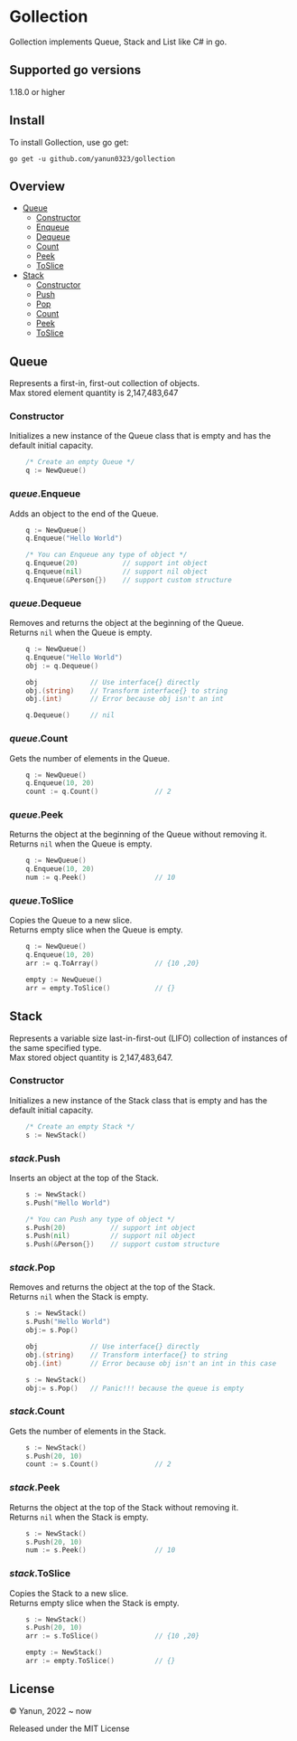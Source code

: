 # Gollection

Gollection implements Queue, Stack and List like C# in go.



## Supported go versions
1.18.0 or higher



## Install
To install Gollection, use go get:
```shell
go get -u github.com/yanun0323/gollection
```



## Overview
- [Queue](#Queue)
    - [Constructor](#Queue)
    - [Enqueue](#queueEnqueue)
    - [Dequeue](#queueDequeue)
    - [Count](#queueCount)
    - [Peek](#queuePeek)
    - [ToSlice](#queueToSlice)
- [Stack](#Stack)
    - [Constructor](#Stack)
    - [Push](#stackPush)
    - [Pop](#stackPop)
    - [Count](#stackCount)
    - [Peek](#stackPeek)
    - [ToSlice](#stackToSlice)


## Queue
Represents a first-in, first-out collection of objects.<br/>
Max stored element quantity is 2,147,483,647

### Constructor
Initializes a new instance of the Queue class that is empty and has the default initial capacity.
```go
    /* Create an empty Queue */
    q := NewQueue()
```
### *queue*.Enqueue
Adds an object to the end of the Queue.
```go
    q := NewQueue()
    q.Enqueue("Hello World")

    /* You can Enqueue any type of object */
    q.Enqueue(20)           // support int object
    q.Enqueue(nil)          // support nil object
    q.Enqueue(&Person{})    // support custom structure
```
### *queue*.Dequeue
Removes and returns the object at the beginning of the Queue.<br/>
Returns `nil` when the Queue is empty.
```go
    q := NewQueue()
    q.Enqueue("Hello World")
    obj := q.Dequeue()

    obj             // Use interface{} directly
    obj.(string)    // Transform interface{} to string
    obj.(int)       // Error because obj isn't an int

    q.Dequeue()     // nil
```
### *queue*.Count
Gets the number of elements in the Queue.
```go
    q := NewQueue()
    q.Enqueue(10, 20)
    count := q.Count()              // 2
```
### *queue*.Peek
Returns the object at the beginning of the Queue without removing it.<br/>
Returns `nil` when the Queue is empty.
```go
    q := NewQueue()
    q.Enqueue(10, 20)
    num := q.Peek()                 // 10

```
### *queue*.ToSlice
Copies the Queue to a new slice.<br/>
Returns empty slice when the Queue is empty.
```go
    q := NewQueue()
    q.Enqueue(10, 20)
    arr := q.ToArray()              // {10 ,20}

    empty := NewQueue()
    arr = empty.ToSlice()           // {} 
```

## Stack
Represents a variable size last-in-first-out (LIFO) collection of instances of the same specified type.<br/>
Max stored object quantity is 2,147,483,647.

### Constructor
Initializes a new instance of the Stack class that is empty and has the default initial capacity.
```go
    /* Create an empty Stack */
    s := NewStack()
```
### *stack*.Push
Inserts an object at the top of the Stack.
```go
    s := NewStack()
    s.Push("Hello World")

    /* You can Push any type of object */
    s.Push(20)           // support int object
    s.Push(nil)          // support nil object
    s.Push(&Person{})    // support custom structure
```
### *stack*.Pop
Removes and returns the object at the top of the Stack.<br/>
Returns `nil` when the Stack is empty.
```go
    s := NewStack()
    s.Push("Hello World")
    obj:= s.Pop()

    obj             // Use interface{} directly
    obj.(string)    // Transform interface{} to string
    obj.(int)       // Error because obj isn't an int in this case

    s := NewStack()
    obj:= s.Pop()   // Panic!!! because the queue is empty
```
### *stack*.Count
Gets the number of elements in the Stack.
```go
    s := NewStack()
    s.Push(20, 10)
    count := s.Count()              // 2
```
### *stack*.Peek
Returns the object at the top of the Stack without removing it.<br/>
Returns `nil` when the Stack is empty.
```go
    s := NewStack()
    s.Push(20, 10)
    num := s.Peek()                 // 10

```
### *stack*.ToSlice
Copies the Stack to a new slice.<br/>
Returns empty slice when the Stack is empty.
```go
    s := NewStack()
    s.Push(20, 10)
    arr := s.ToSlice()              // {10 ,20}

    empty := NewStack()
    arr := empty.ToSlice()          // {}
```

License
---

© Yanun, 2022 ~ now

Released under the MIT License


